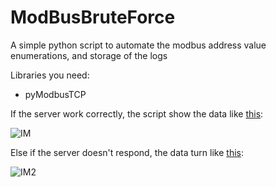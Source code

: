 # ModBusBruteForce
A simple python script to automate the modbus address value enumerations, and storage of the logs
<p>Libraries you need:</p>
<ul>
  <li>pyModbusTCP</li>
</ul>

If the server work correctly, the script show the data like <a href="/src/success_log.txt">this</a>:


![IM](https://user-images.githubusercontent.com/67701333/128047469-f26bdc27-d6ce-443b-8bc4-78d0829a58a0.png)


Else if the server doesn't respond, the data turn like <a href="/src/unsuccess_log.txt">this</a>:


![IM2](https://user-images.githubusercontent.com/67701333/128047733-457e6f3e-5e94-4a90-b62f-74f22bd9e3ad.png)
